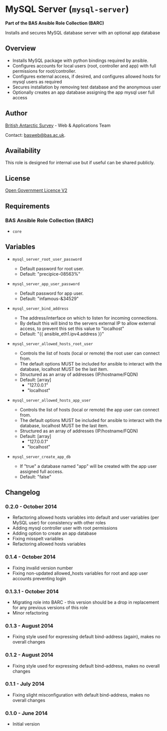 # MySQL Server (`mysql-server`)

**Part of the BAS Ansible Role Collection (BARC)**

Installs and secures MySQL database server with an optional app database

## Overview

* Installs MySQL package with python bindings required by ansible.
* Configures accounts for local users (root, controller and app) with full permissions for root/controller.
* Configures external access, if desired, and configures allowed hosts for mysql users as required
* Secures installation by removing test database and the anonymous user
* Optionally creates an app database assigning the app mysql user full access

## Author

[British Antarctic Survey](http://www.antarctica.ac.uk) - Web & Applications Team

Contact: [basweb@bas.ac.uk](mailto:basweb@bas.ac.uk).

## Availability

This role is designed for internal use but if useful can be shared publicly.

## License

[Open Government Licence V2](https://www.nationalarchives.gov.uk/doc/open-government-licence/version/2/)

## Requirements

### BAS Ansible Role Collection (BARC)

* `core`

## Variables

* `mysql_server_root_user_password`
    * Default password for root user.
    * Default: "precipice-08563%"

* `mysql_server_app_user_password`
    * Default password for app user.
    * Default: "infamous-&34529"

* `mysql_server_bind_address`
    * The address/interface on which to listen for incoming connections.
    * By default this will bind to the servers external IP to allow external access, to prevent this set this value to "localhost"
    * Default: "{{ ansible_eth1.ipv4.address }}"
* `mysql_server_allowed_hosts_root_user`
    * Controls the list of hosts (local or remote) the root user can connect from.
    * The default options MUST be included for ansible to interact with the database, localhost MUST be the last item.
    * Structured as an array of addresses (IP/hostname/FQDN)
    * Default: [array]
        * "127.0.0.1"
        * "localhost"
* `mysql_server_allowed_hosts_app_user`
    * Controls the list of hosts (local or remote) the app user can connect from.
    * The default options MUST be included for ansible to interact with the database, localhost MUST be the last item.
    * Structured as an array of addresses (IP/hostname/FQDN)
    * Default: [array]
        * "127.0.0.1"
        * "localhost"
* `mysql_server_create_app_db`
    * If "true" a database named "app" will be created with the app user assigned full access.
    * Default: "false"

## Changelog

### 0.2.0 - October 2014

* Refactoring allowed hosts variables into default and user variables (per MySQL user) for consistency with other roles
* Adding mysql controller user with root permissions
* Adding option to create an app database
* Fixing misspelt variables
* Refactoring allowed hosts variables

### 0.1.4 - October 2014

* Fixing invalid version number
* Fixing non-updated allowed_hosts variables for root and app user accounts preventing login

### 0.1.3.1 - October 2014

* Migrating role into BARC - this version should be a drop in replacement for any previous versions of this role
* Minor refactoring

### 0.1.3 - August 2014

* Fixing style used for expressing default bind-address (again), makes no overall changes

### 0.1.2 - August 2014

* Fixing style used for expressing default bind-address, makes no overall changes

### 0.1.1 - July 2014

* Fixing slight misconfiguration with default bind-address, makes no overall changes

### 0.1.0 - June 2014

* Initial version
